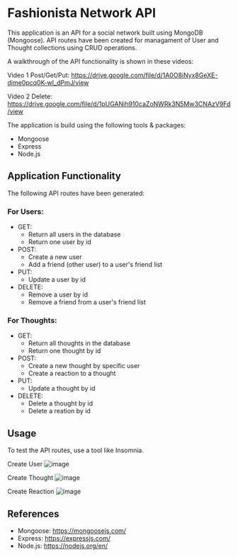 # Fashionista Network API

This application is an API for a social network built using MongoDB (Mongoose). API routes have been created for managament of User and Thought collections using CRUD operations.

A walkthrough of the API functionality is shown in these videos: 


Video 1 Post/Get/Put: https://drive.google.com/file/d/1A0O8iNyx8GeXE-djme0pcq0K-wI_dPmJ/view

Video 2 Delete: https://drive.google.com/file/d/1pUGANih910caZoNWRk3N5Mw3CNAzV9Fd/view

The application is build using the following tools & packages:

- Mongoose
- Express
- Node.js

## Application Functionality

The following API routes have been generated:

### For Users:

- GET:
  - Return all users in the database
  - Return one user by id
- POST:
  - Create a new user
  - Add a friend (other user) to a user's friend list
- PUT:
  - Update a user by id
- DELETE:
  - Remove a user by id
  - Remove a friend from a user's friend list

### For Thoughts:

- GET:
  - Return all thoughts in the database
  - Return one thought by id
- POST:
  - Create a new thought by specific user
  - Create a reaction to a thought
- PUT:
  - Update a thought by id
- DELETE:
  - Delete a thought by id
  - Delete a reation by id

## Usage

To test the API routes, use a tool like Insomnia.


Create User
![image](https://user-images.githubusercontent.com/91171412/159835480-fd702a77-9ab7-432a-a1cd-02dec0ff3280.png)

Create Thought
![image](https://user-images.githubusercontent.com/91171412/159835518-75979e17-36e8-4380-9368-deedd0b4ceb1.png)

Create Reaction
![image](https://user-images.githubusercontent.com/91171412/159835554-de933fd2-01f3-4636-bddc-0a7bb0d0d389.png)


## References

- Mongoose: https://mongoosejs.com/
- Express: https://expressjs.com/
- Node.js: https://nodejs.org/en/
